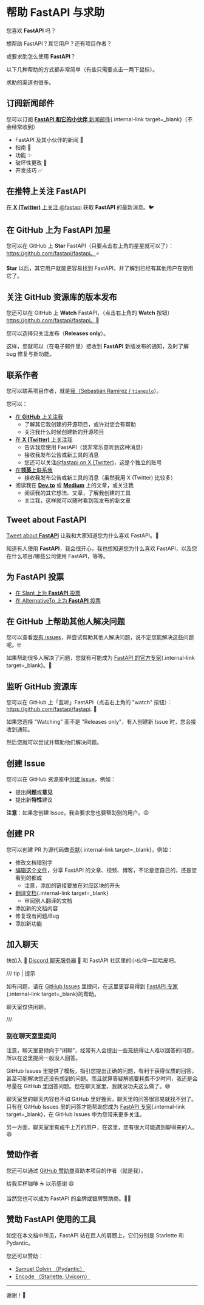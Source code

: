 # 帮助 FastAPI 与求助

您喜欢 **FastAPI** 吗？

想帮助 FastAPI？其它用户？还有项目作者？

或要求助怎么使用 **FastAPI**？

以下几种帮助的方式都非常简单（有些只需要点击一两下鼠标）。

求助的渠道也很多。

## 订阅新闻邮件

您可以订阅 [**FastAPI 和它的小伙伴** 新闻邮件](newsletter.md){.internal-link target=_blank}（不会经常收到）

* FastAPI 及其小伙伴的新闻 🚀
* 指南 📝
* 功能 ✨
* 破坏性更改 🚨
* 开发技巧 ✅

## 在推特上关注 FastAPI

<a href="https://twitter.com/fastapi" class="external-link" target="_blank">在 **X (Twitter)** 上关注 @fastapi</a> 获取 **FastAPI** 的最新消息。🐦

## 在 GitHub 上为 **FastAPI** 加星

您可以在 GitHub 上 **Star** FastAPI（只要点击右上角的星星就可以了）： <a href="https://github.com/fastapi/fastapi" class="external-link" target="_blank">https://github.com/fastapi/fastapi。</a>⭐️

**Star** 以后，其它用户就能更容易找到 FastAPI，并了解到已经有其他用户在使用它了。

## 关注 GitHub 资源库的版本发布

您还可以在 GitHub 上 **Watch** FastAPI，（点击右上角的 **Watch** 按钮）<a href="https://github.com/fastapi/fastapi" class="external-link" target="_blank">https://github.com/fastapi/fastapi。</a>👀

您可以选择只关注发布（**Releases only**）。

这样，您就可以（在电子邮件里）接收到 **FastAPI** 新版发布的通知，及时了解 bug 修复与新功能。

## 联系作者

您可以联系项目作者，就是<a href="https://tiangolo.com" class="external-link" target="_blank">我（Sebastián Ramírez / `tiangolo`</a>）。

您可以：

* <a href="https://github.com/tiangolo" class="external-link" target="_blank">在 **GitHub** 上关注我</a>
    * 了解其它我创建的开源项目，或许对您会有帮助
    * 关注我什么时候创建新的开源项目
* <a href="https://twitter.com/tiangolo" class="external-link" target="_blank">在 **X (Twitter)** 上关注我</a>
    * 告诉我您使用 FastAPI（我非常乐意听到这种消息）
    * 接收我发布公告或新工具的消息
    * 您还可以关注<a href="https://twitter.com/fastapi" class="external-link" target="_blank">@fastapi on X (Twitter)</a>，这是个独立的账号
* <a href="https://www.linkedin.com/in/tiangolo/" class="external-link" target="_blank">在**领英**上联系我</a>
    * 接收我发布公告或新工具的消息（虽然我用 X (Twitter) 比较多）
* 阅读我在 <a href="https://dev.to/tiangolo" class="external-link" target="_blank">**Dev.to**</a> 或 <a href="https://medium.com/@tiangolo" class="external-link" target="_blank">**Medium**</a> 上的文章，或关注我
    * 阅读我的其它想法、文章，了解我创建的工具
    * 关注我，这样就可以随时看到我发布的新文章

## Tweet about **FastAPI**

<a href="https://twitter.com/compose/tweet?text=I'm loving @fastapi because... https://github.com/fastapi/fastapi" class="external-link" target="_blank">Tweet about **FastAPI**</a> 让我和大家知道您为什么喜欢 FastAPI。🎉

知道有人使用 **FastAPI**，我会很开心，我也想知道您为什么喜欢 FastAPI，以及您在什么项目/哪些公司使用 FastAPI，等等。

## 为 FastAPI 投票

* <a href="https://www.slant.co/options/34241/~fastapi-review" class="external-link" target="_blank">在 Slant 上为 **FastAPI** 投票</a>
* <a href="https://alternativeto.net/software/fastapi/" class="external-link" target="_blank">在 AlternativeTo 上为 **FastAPI** 投票</a>

## 在 GitHub 上帮助其他人解决问题

您可以查看<a href="https://github.com/fastapi/fastapi/issues" class="external-link" target="_blank">现有 issues</a>，并尝试帮助其他人解决问题，说不定您能解决这些问题呢。🤓

如果帮助很多人解决了问题，您就有可能成为 [FastAPI 的官方专家](fastapi-people.md#_3){.internal-link target=_blank}。🎉

## 监听 GitHub 资源库

您可以在 GitHub 上「监听」FastAPI（点击右上角的 "watch" 按钮）： <a href="https://github.com/fastapi/fastapi" class="external-link" target="_blank">https://github.com/fastapi/fastapi</a>. 👀

如果您选择 "Watching" 而不是 "Releases only"，有人创建新 Issue 时，您会接收到通知。

然后您就可以尝试并帮助他们解决问题。

## 创建 Issue

您可以在 GitHub 资源库中<a href="https://github.com/fastapi/fastapi/issues/new/choose" class="external-link" target="_blank">创建 Issue</a>，例如：

* 提出**问题**或**意见**
* 提出新**特性**建议

**注意**：如果您创建 Issue，我会要求您也要帮助别的用户。😉

## 创建 PR

您可以创建 PR 为源代码做[贡献](contributing.md){.internal-link target=_blank}，例如：

* 修改文档错别字
* <a href="https://github.com/fastapi/fastapi/edit/master/docs/en/data/external_links.yml" class="external-link" target="_blank">编辑这个文件</a>，分享 FastAPI 的文章、视频、博客，不论是您自己的，还是您看到的都成
    * 注意，添加的链接要放在对应区块的开头
* [翻译文档](contributing.md#_8){.internal-link target=_blank}
    * 审阅别人翻译的文档
* 添加新的文档内容
* 修复现有问题/Bug
* 添加新功能

## 加入聊天

快加入 👥 <a href="https://discord.gg/VQjSZaeJmf" class="external-link" target="_blank">Discord 聊天服务器</a> 👥 和 FastAPI 社区里的小伙伴一起哈皮吧。

/// tip | 提示

如有问题，请在 <a href="https://github.com/fastapi/fastapi/issues/new/choose" class="external-link" target="_blank">GitHub Issues</a> 里提问，在这里更容易得到 [FastAPI 专家](fastapi-people.md#_3){.internal-link target=_blank}的帮助。

聊天室仅供闲聊。

///

### 别在聊天室里提问

注意，聊天室更倾向于“闲聊”，经常有人会提出一些笼统得让人难以回答的问题，所以在这里提问一般没人回答。

GitHub Issues 里提供了模板，指引您提出正确的问题，有利于获得优质的回答，甚至可能解决您还没有想到的问题。而且就算答疑解惑要耗费不少时间，我还是会尽量在 GitHub 里回答问题。但在聊天室里，我就没功夫这么做了。😅

聊天室里的聊天内容也不如 GitHub 里好搜索，聊天里的问答很容易就找不到了。只有在 GitHub Issues 里的问答才能帮助您成为  [FastAPI 专家](fastapi-people.md#_3){.internal-link target=_blank}，在 GitHub Issues 中为您带来更多关注。

另一方面，聊天室里有成千上万的用户，在这里，您有很大可能遇到聊得来的人。😄

## 赞助作者

您还可以通过 <a href="https://github.com/sponsors/tiangolo" class="external-link" target="_blank">GitHub 赞助商</a>资助本项目的作者（就是我）。

给我买杯咖啡 ☕️ 以示感谢 😄

当然您也可以成为 FastAPI 的金牌或银牌赞助商。🏅🎉

## 赞助 FastAPI 使用的工具

如您在本文档中所见，FastAPI 站在巨人的肩膀上，它们分别是 Starlette 和 Pydantic。

您还可以赞助：

* <a href="https://github.com/sponsors/samuelcolvin" class="external-link" target="_blank">Samuel Colvin （Pydantic）</a>
* <a href="https://github.com/sponsors/encode" class="external-link" target="_blank">Encode （Starlette, Uvicorn）</a>

---

谢谢！🚀
